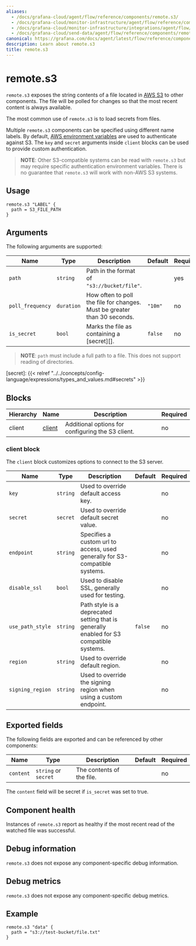 ```yaml
---
aliases:
  - /docs/grafana-cloud/agent/flow/reference/components/remote.s3/
  - /docs/grafana-cloud/monitor-infrastructure/agent/flow/reference/components/remote.s3/
  - /docs/grafana-cloud/monitor-infrastructure/integrations/agent/flow/reference/components/remote.s3/
  - /docs/grafana-cloud/send-data/agent/flow/reference/components/remote.s3/
canonical: https://grafana.com/docs/agent/latest/flow/reference/components/remote.s3/
description: Learn about remote.s3
title: remote.s3
---
```


# remote.s3

`remote.s3` exposes the string contents of a file located in [AWS S3](https://aws.amazon.com/s3/)
to other components. The file will be polled for changes so that the most
recent content is always available.

The most common use of `remote.s3` is to load secrets from files.

Multiple `remote.s3` components can be specified using different name
labels. By default, [AWS environment variables](https://docs.aws.amazon.com/cli/latest/userguide/cli-configure-envvars.html) are used to authenticate against S3. The `key` and `secret` arguments inside `client` blocks can be used to provide custom authentication.

> **NOTE**: Other S3-compatible systems can be read with `remote.s3` but may require specific
> authentication environment variables. There is no guarantee that `remote.s3` will work with non-AWS S3
> systems.

## Usage

```river
remote.s3 "LABEL" {
  path = S3_FILE_PATH
}
```

## Arguments

The following arguments are supported:

| Name             | Type       | Description                                                              | Default | Required |
| ---------------- | ---------- | ------------------------------------------------------------------------ | ------- | -------- |
| `path`           | `string`   | Path in the format of `"s3://bucket/file"`.                              |         | yes      |
| `poll_frequency` | `duration` | How often to poll the file for changes. Must be greater than 30 seconds. | `"10m"` | no       |
| `is_secret`      | `bool`     | Marks the file as containing a [secret][].                               | `false` | no       |

> **NOTE**: `path` must include a full path to a file. This does not support reading of directories.

[secret]: {{< relref "../../concepts/config-language/expressions/types_and_values.md#secrets" >}}

## Blocks

| Hierarchy | Name       | Description                                       | Required |
| --------- | ---------- | ------------------------------------------------- | -------- |
| client    | [client][] | Additional options for configuring the S3 client. | no       |

[client]: #client-block

### client block

The `client` block customizes options to connect to the S3 server.

| Name             | Type     | Description                                                                             | Default | Required |
| ---------------- | -------- | --------------------------------------------------------------------------------------- | ------- | -------- |
| `key`            | `string` | Used to override default access key.                                                    |         | no       |
| `secret`         | `secret` | Used to override default secret value.                                                  |         | no       |
| `endpoint`       | `string` | Specifies a custom url to access, used generally for S3-compatible systems.             |         | no       |
| `disable_ssl`    | `bool`   | Used to disable SSL, generally used for testing.                                        |         | no       |
| `use_path_style` | `string` | Path style is a deprecated setting that is generally enabled for S3 compatible systems. | `false` | no       |
| `region`         | `string` | Used to override default region.                                                        |         | no       |
| `signing_region` | `string` | Used to override the signing region when using a custom endpoint.                       |         | no       |

## Exported fields

The following fields are exported and can be referenced by other components:

| Name      | Type                 | Description               | Default | Required |
| --------- | -------------------- | ------------------------- | ------- | -------- |
| `content` | `string` or `secret` | The contents of the file. |         | no       |

The `content` field will be secret if `is_secret` was set to true.

## Component health

Instances of `remote.s3` report as healthy if the most recent read of
the watched file was successful.

## Debug information

`remote.s3` does not expose any component-specific debug information.

## Debug metrics

`remote.s3` does not expose any component-specific debug metrics.

## Example

```river
remote.s3 "data" {
  path = "s3://test-bucket/file.txt"
}
```
